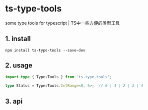 # ts-type-tools
some type tools for typescript | TS中一些方便的类型工具

## 1. install

```shell
npm install ts-type-tools --save-dev
```

## 2. usage

```typescript
import type { TypesTools } from 'ts-type-tools';
```

```typescript
type Status = TypesTools.IntRange<0, 5>;  // 0 | 1 | 2 | 3 | 4
```

## 3. api

